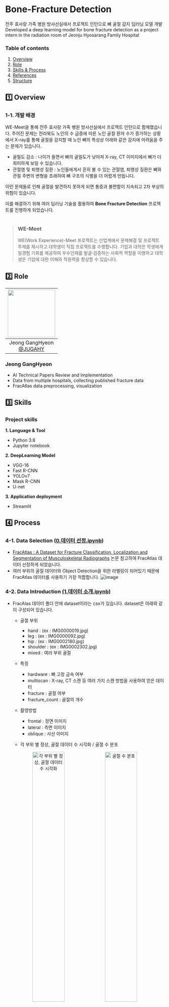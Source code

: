 # Bone-Fracture Detection
전주 효사랑 가족 병원 방사선실에서 프로젝트 인턴으로 뼈 골절 감지 딥러닝 모델 개발<br/>
Developed a deep learning model for bone fracture detection as a project intern in the radiation room of Jeonju Hyosarang Family Hospital


### Table of contents 

1. [Overview](#1️⃣-overview)
2. [Role](#2️⃣-role)
3. [Skills & Process](#3️⃣-skills)
4. [References](#4️⃣-process)
5. [Structure](#5️⃣-structure)


## 1️⃣ Overview

### 1-1. 개발 배경
WE-Meet을 통해 전주 효사랑 가족 병원 방사선실에서 프로젝트 인턴으로 함께했습니다. 주어진 문제는 전라북도 노인의 수 급증에 따른 노인 골절 환자 수가 증가하는 상황에서 X-ray를 통해 골절을 감지할 때  노인 뼈의 특성상 아래와 같은 감지에 어려움을 주는 문제가 있습니다.

- 골밀도 감소 : 나이가 들면서 뼈의 골밀도가 낮아져 X-ray, CT 이미지에서 뼈가 더 희미하게 보일 수 있습니다.
- 관절염 및 퇴행성 질환 : 노인들에게서 흔히 볼 수 있는 관절염, 퇴행성 질환은 뼈와 관절 주변의 변형을 초래하여 뼈 구조의 식별을 더 어렵게 만듭니다.

이런 문제들로 인해 골절을 발견하지 못하게 되면 통증과 불편함이 지속되고 2차 부상의 위험이 있습니다.

이를 해결하기 위해 여러 딥러닝 기술을 활용하여 **Bone Fracture Detection** 프로젝트를 진행하게 되었습니다.
<br/>
<br/>
>### WE-Meet
>WE(Work Experience)-Meet 프로젝트는 산업계에서 문제해결 및 프로젝트 주제를 제시하고 대학생이 직접 프로젝트를 수행합니다. 기업과 대학은 학생에게 일경험 기회를 제공하여 우수인재를 발굴·검증하는 사회적 역할을 이행하고 대학생은 기업에 대한 이해와 적응력을 향상할 수 있습니다.



## 2️⃣ Role
|<img src="https://github.com/user-attachments/assets/bef1a11a-d69d-440a-9ed5-7c8f39548c5a" width="150" height="150"/>|
|:-:|
|Jeong GangHyeon<br/>[@JUGAHY](https://github.com/JUGAHY)|

### Jeong GangHyeon
* AI Technical Papers Review and Implementation
* Data from multiple hospitals, collecting published fracture data
* FracAtlas data preprocessing, visualization



## 3️⃣ Skills 

### Project skills 

__1. Language & Tool__ 

- Python 3.8 
- Jupyter notebook

__2. DeepLearning Model__

- VGG-16
- Fast R-CNN
- YOLOv7
- Mask R-CNN
- U-net

__3. Application deployment__

- Streamlit



## 4️⃣ Process

### 4-1. Data Selection ([0.데이터 선정.ipynb](https://github.com/Jugahy/Bone-Fracture/blob/main/0.%20%EB%8D%B0%EC%9D%B4%ED%84%B0%20%EC%84%A0%EC%A0%95.ipynb))
* [FracAtlas : A Dataset for Fracture Classification, Localization and Segmentation of Musculoskeletal Radiographs](https://github.com/Jugahy/AI-Paper/blob/main/Bone_Fracture/FracAtlas%20%3A%20A%20Dataset%20for%20Fracture%20Classification%2C%20Localization%20and%20Segmentation%20of%20Musculoskeletal%20Radiographs/(Review)%20FracAtlas%20%3A%20A%20Dataset%20for%20Fracture%20Classification%2C%20Localization%20and%20Segmentation%20of%20Musculoskeletal%20Radiographs.ipynb) 논문 참고하여 FracAtlas 데이터 선정하게 되었습니다.
* 여러 부위의 골절 데이터와 Object Detection을 위한 라벨링이 되어있기 때문에 FracAtlas 데이터를 사용하기 가장 적합합니다.
![image](https://github.com/user-attachments/assets/31886bbf-c11e-4bef-a879-935b705356d6)

### 4-2. Data Introduction [(1.데이터 소개.ipynb)](https://github.com/Jugahy/Bone-Fracture/blob/main/1.%20%EB%8D%B0%EC%9D%B4%ED%84%B0%20%EC%86%8C%EA%B0%9C.ipynb)

* FracAlas 데이터 폴더 안에 dataset이라는 csv가 있습니다. dataset은 아래와 같이 구성되어 있습니다.
    * 골절 부위
      * hand : (ex : IMG0000019.jpg)
      * leg : (ex : IMG0000092.jpg)
      * hip : (ex : IMG0002180.jpg)
      * shoulder : (ex : IMG0002302.jpg)
      * mixed : 여러 부위 골절
    * 특징
      * hardware : 뼈 고정 금속 여부
      * multiscan : X-ray, CT 스캔 등 여러 가지 스캔 방법을 사용하여 얻은 데이터
      * fracture : 골절 여부
      * fracture_count : 골절의 개수
    * 촬영방법
      * frontal : 정면 이미지
      * lateral : 측면 이미지
      * oblique : 사선 이미지

  * 각 부위 별 정상, 골절 데이터 수 시각화 / 골절 수 분포
<p align="center">
  <img src="https://github.com/user-attachments/assets/0e1f5fae-88ff-4805-991d-cf670758469f" alt="각 부위 별 정상, 골절 데이터 수 시각화" width="45%" />
  <img src="https://github.com/user-attachments/assets/e161ae5a-824d-45a7-867f-4059dca9e96f" alt="골절 수 분포" width="45%" />
</p>
<br/>
<br/>

* Label 데이터를 불러와 골절 데이터에 overlab 해보았습니다. (box, polygon 두 형태로 제공)
  
![image](https://github.com/user-attachments/assets/7aa7b47d-1e7d-4f41-80e3-62d9904ed74a)
![image](https://github.com/user-attachments/assets/2f990146-d178-4e2e-bb37-8524f326c131)
![image](https://github.com/user-attachments/assets/270d2c3a-981f-4778-b697-50fb10add7d2)

